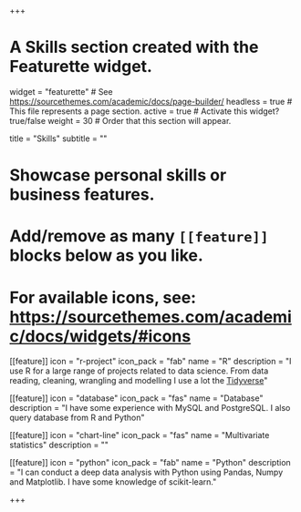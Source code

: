 +++
# A Skills section created with the Featurette widget.
widget = "featurette"  # See https://sourcethemes.com/academic/docs/page-builder/
headless = true  # This file represents a page section.
active = true  # Activate this widget? true/false
weight = 30  # Order that this section will appear.

title = "Skills"
subtitle = ""

# Showcase personal skills or business features.
# 
# Add/remove as many `[[feature]]` blocks below as you like.
# 
# For available icons, see: https://sourcethemes.com/academic/docs/widgets/#icons

[[feature]]
  icon = "r-project"
  icon_pack = "fab"
  name = "R"
  description = "I use R for a large range of projects related to data science. From data reading, cleaning, wrangling and modelling I use a lot the [Tidyverse](https://www.tidyverse.org/)"
  
[[feature]]
  icon = "database"
  icon_pack = "fas"
  name = "Database"
  description = "I have some experience with MySQL and PostgreSQL. I also query database from R and Python"
  
[[feature]]
  icon = "chart-line"
  icon_pack = "fas"
  name = "Multivariate statistics"
  description = ""  

[[feature]]
  icon = "python"
  icon_pack = "fab"
  name = "Python"
  description = "I can conduct a deep data analysis with Python using Pandas, Numpy and Matplotlib. I have some knowledge of scikit-learn."  
  

+++
